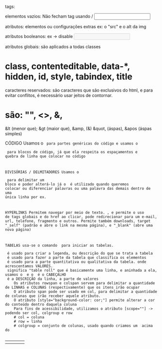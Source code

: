 tags:

elementos vazios: Não fecham tag usando /
<input>
<img>

atributos: elementos ou configurações extras
ex: o "src" e o alt da img
<img src="" alt=""> <!--Onde o alt é um texto alternativo para a imagem quando ela não aparece -->

atributos booleanos: ex -> disable
<input type="text" disabled> <!-- Não será possível escrever na caixinha de texto -->

atributos globais: são aplicados a todas classes
# class, contenteditable, data-*, hidden, id, style, tabindex, title
<div id="" class="carrinho"></div>

caracteres reservados: são caracteres que são exclusivos do html, e para evitar conflitos, é necessário usar jeitos de contornar.
# são: "", <>, &,
&lt (menor que);
&gt (maior que),
&amp, (&)
&quot, (áspas),
&apos (áspas símples)

CÓDIGO
Usamos o <code> para partes genéricas do código
e usamos o <pre> para blocos de código, já que ela respeita os espaçamentos e  quebra de linha que colocar no código

DIVISÓRIAS / DELMITADORES
Usamos o <div id="id"> para delimitar um bloco e poder alterá-lo
já o <span id="id"> é utilizado quando queremos colocar ou diferenciar palavras ou uma palavra das demais dentro de uma única linha por ex.

HYPERLINKS
Permitem navegar por meio de texto.
<a>, e permite o uso de tags globais e do 
href
    ao clicar, pode redirecionar para um e-mail, url, telefone, fragmento e  outros. 
Permite também downloads,
target 
    "_self" (padrão e  abre o link na mesma página), e "_blank" (abre uma nova página)

TABELAS
usa-se o comando <table> para iniciar as tabelas.
<Caption></caption> é usado para criar a legenda, ou descrição do que se trata a tabela
<thead></thead> é usado para fazer a parte da tabela que classifica os elementos
<tbody></tbody> é usado para a parte quantitativa ou qualitativa da tabela. onde acrescentamos VALORES.
<tr></tr> significa "table roll" que é basicamente uma linha, e aninhada a ela, usamos o <th></th> e o <td></td>
<th></th> é o CABEÇALHO
<td></td> é a DESCRIÇÃO da linha, a parte de valores
    Os atributos rowspan e colspan servem para delimitar a quantidade de LINHAS e COLUNAS (respectivamente) que os itens irão ocupar
    O atributo span pode ser usado em col, para delimitar a quantidade de colunas que irão receber aquele atributo.
    O atributo [style="background-color: cor;"] permite alterar a cor do conteúdo dentro daquela coluna
    Para fins de acessibilidade, utilizamos o atributo [scope=""] -> podendo ser col, colgroup e row
    # col = coluna
    # row = linha
    # colgroup = conjunto de colunas, usado quando criamos um <colgroup></colgroup> acima do <thead></thead>
